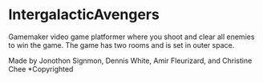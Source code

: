 # IntergalacticAvengers

Gamemaker video game platformer where you shoot and clear all enemies to win the game. The game has two rooms and is set in outer space.

Made by Jonothon Signmon, Dennis White, Amir Fleurizard, and Christine Chee
*Copyrighted
